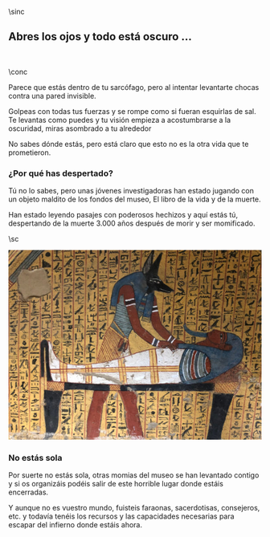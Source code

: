\sinc

## Abres los ojos y todo está oscuro …

&nbsp;

\conc

Parece que estás dentro de tu sarcófago, pero al intentar levantarte chocas contra una pared invisible.

Golpeas con todas tus fuerzas y se rompe como si fueran esquirlas de sal. Te levantas como puedes y tu visión empieza a acostumbrarse a la oscuridad, miras asombrado a tu alrededor

No sabes dónde estás, pero está claro que esto no es la otra vida que te prometieron.

### ¿Por qué has despertado?

Tú no lo sabes, pero unas jóvenes investigadoras han estado jugando con un objeto maldito de los fondos del museo, El libro de la vida y de la muerte.

Han estado leyendo pasajes con poderosos hechizos y aquí estás tú, despertando de la muerte 3.000 años después de morir y ser momificado.

\sc

[![Égypte, Al Qarana (nécropole thébaine), Deir el-Medina, Tombeau d’un ouvrier, Amennakht ou Nebenmaat - Marie Thérèse Hébert & Jean Robert Thibault](./images/anubis-tending-to-a-mummy-12664.jpg "Égypte, Al Qarana (nécropole thébaine), Deir el-Medina, Tombeau d'un ouvrier, Amennakht ou Nebenmaat - Marie Thérèse Hébert & Jean Robert Thibault")](https://www.flickr.com/photos/jrthibault/49992702476/in/album-72157714654737082/ "Égypte, Al Qarana (nécropole thébaine), Deir el-Medina, Tombeau d'un ouvrier, Amennakht ou Nebenmaat - Marie Thérèse Hébert & Jean Robert Thibault")

### No estás sola

Por suerte no estás sola, otras momias del museo se han levantado contigo y si os organizáis podéis salir de este horrible lugar donde estáis encerradas.

Y aunque no es vuestro mundo, fuisteis faraonas, sacerdotisas, consejeros, etc. y todavía tenéis los recursos y las capacidades necesarias para escapar del infierno donde estáis ahora.